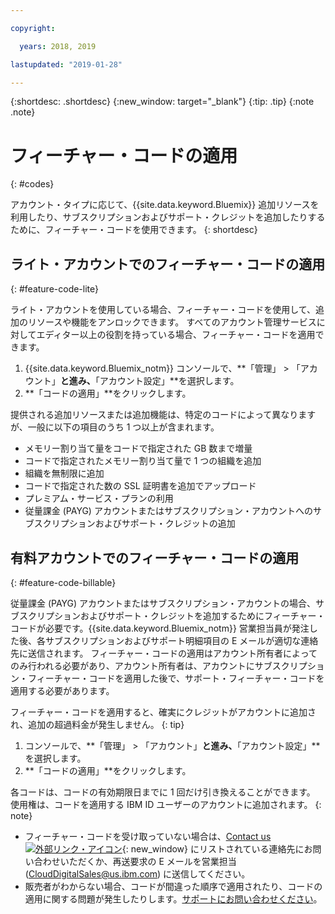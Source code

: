 ```yaml
---

copyright:

  years: 2018, 2019

lastupdated: "2019-01-28"

---
```


{:shortdesc: .shortdesc}
{:new_window: target="_blank"}
{:tip: .tip}
{:note .note}


# フィーチャー・コードの適用
{: #codes}

アカウント・タイプに応じて、{{site.data.keyword.Bluemix}} 追加リソースを利用したり、サブスクリプションおよびサポート・クレジットを追加したりするために、フィーチャー・コードを使用できます。
{: shortdesc}


## ライト・アカウントでのフィーチャー・コードの適用
{: #feature-code-lite}

ライト・アカウントを使用している場合、フィーチャー・コードを使用して、追加のリソースや機能をアンロックできます。 すべてのアカウント管理サービスに対してエディター以上の役割を持っている場合、フィーチャー・コードを適用できます。  

1. {{site.data.keyword.Bluemix_notm}} コンソールで、**「管理」 > 「アカウント」**と進み、**「アカウント設定」**を選択します。
2. **「コードの適用」**をクリックします。

提供される追加リソースまたは追加機能は、特定のコードによって異なりますが、一般に以下の項目のうち 1 つ以上が含まれます。

  * メモリー割り当て量をコードで指定された GB 数まで増量
  * コードで指定されたメモリー割り当て量で 1 つの組織を追加
  * 組織を無制限に追加
  * コードで指定された数の SSL 証明書を追加でアップロード
  * プレミアム・サービス・プランの利用
  * 従量課金 (PAYG) アカウントまたはサブスクリプション・アカウントへのサブスクリプションおよびサポート・クレジットの追加


## 有料アカウントでのフィーチャー・コードの適用
{: #feature-code-billable}

従量課金 (PAYG) アカウントまたはサブスクリプション・アカウントの場合、サブスクリプションおよびサポート・クレジットを追加するためにフィーチャー・コードが必要です。{{site.data.keyword.Bluemix_notm}} 営業担当員が発注した後、各サブスクリプションおよびサポート明細項目の E メールが適切な連絡先に送信されます。 フィーチャー・コードの適用はアカウント所有者によってのみ行われる必要があり、アカウント所有者は、アカウントにサブスクリプション・フィーチャー・コードを適用した後で、サポート・フィーチャー・コードを適用する必要があります。

フィーチャー・コードを適用すると、確実にクレジットがアカウントに追加され、追加の超過料金が発生しません。
{: tip}

1. コンソールで、**「管理」 > 「アカウント」**と進み、**「アカウント設定」**を選択します。
2. **「コードの適用」**をクリックします。

  各コードは、コードの有効期限日までに 1 回だけ引き換えることができます。 使用権は、コードを適用する IBM ID ユーザーのアカウントに追加されます。
  {: note}

  * フィーチャー・コードを受け取っていない場合は、[Contact us![外部リンク・アイコン](../icons/launch-glyph.svg "外部リンク・アイコン")](https://www.ibm.com/cloud-computing/bluemix/contact-us){: new_window} にリストされている連絡先にお問い合わせいただくか、再送要求の E メールを営業担当 (CloudDigitalSales@us.ibm.com) に送信してください。
  * 販売者がわからない場合、コードが間違った順序で適用されたり、コードの適用に関する問題が発生したりします。[サポートにお問い合わせください](/docs/get-support?topic=get-support-getting-customer-support)。
